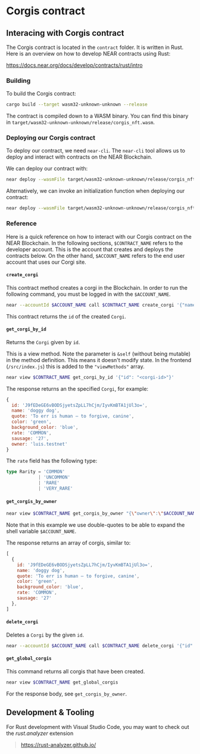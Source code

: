 # Corgis contract

## Interacing with Corgis contract

The Corgis contract is located in the `contract` folder.
It is written in Rust.
Here is an overview on how to develop NEAR contracts using Rust:

<https://docs.near.org/docs/develop/contracts/rust/intro>

### Building

To build the Corgis contract:

```sh
cargo build --target wasm32-unknown-unknown --release
```

The contract is compiled down to a WASM binary.
You can find this binary in
`target/wasm32-unknown-unknown/release/corgis_nft.wasm`.

### Deploying our Corgis contract

To deploy our contract, we need `near-cli`.
The `near-cli` tool allows us to deploy and interact with contracts on the NEAR Blockchain.

We can deploy our contract with:

```sh
near deploy --wasmFile target/wasm32-unknown-unknown/release/corgis_nft.wasm
```

Alternatively, we can invoke an initialization function when deploying our contract:

```sh
near deploy --wasmFile target/wasm32-unknown-unknown/release/corgis_nft.wasm --initFunction new --initArgs '{}'  
```

### Reference

Here is a quick reference on how to interact with our Corgis contract on the NEAR Blockchain.
In the following sections,
`$CONTRACT_NAME` refers to the developer account.
This is the account that creates and deploys the contracts below.
On the other hand, `$ACCOUNT_NAME` refers to the end user account that uses our
Corgi site.

#### `create_corgi`

This contract method creates a corgi in the Blockchain.
In order to run the following command,
you must be logged in with the `$ACCOUNT_NAME`.

```sh
near --accountId $ACCOUNT_NAME call $CONTRACT_NAME create_corgi '{"name":"doggy dog","quote":"To err is human — to forgive, canine","color":"green","background_color":"blue"}'
```

This contract returns the `id` of the created `Corgi`.

#### `get_corgi_by_id`

Returns the `Corgi` given by `id`.

This is a view method.
Note the parameter is `&self` (without being mutable) in the method definition.
This means it doesn't modify state.
In the frontend (`/src/index.js`) this is added to the `"viewMethods"` array.

```sh
near view $CONTRACT_NAME get_corgi_by_id '{"id": "<corgi-id>"}'
```

The response returns an the specified `Corgi`, for example:

```js
{
  id: 'J9fEDeGE6vBODSjyetsZpLL7hCjm/IyvKmBTA1jUl3o=',
  name: 'doggy dog',
  quote: 'To err is human — to forgive, canine',
  color: 'green',
  background_color: 'blue',
  rate: 'COMMON',
  sausage: '27',
  owner: 'luis.testnet'
}
```

The `rate` field has the following type:

```typescript
type Rarity = 'COMMON'
            | 'UNCOMMON'
            | 'RARE'
            | 'VERY_RARE'
```

#### `get_corgis_by_owner`

```sh
near view $CONTRACT_NAME get_corgis_by_owner "{\"owner\":\"$ACCOUNT_NAME\"}"
```

Note that in this example we use double-quotes to be able to expand the shell variable `$ACCOUNT_NAME`.

The response returns an array of corgis, similar to:

```js
[
  {
    id: 'J9fEDeGE6vBODSjyetsZpLL7hCjm/IyvKmBTA1jUl3o=',
    name: 'doggy dog',
    quote: 'To err is human — to forgive, canine',
    color: 'green',
    background_color: 'blue',
    rate: 'COMMON',
    sausage: '27'
  },
]
```

#### `delete_corgi`

Deletes a `Corgi` by the given `id`.

```sh
near --accountId $ACCOUNT_NAME call $CONTRACT_NAME delete_corgi '{"id": "<corgi-id>"}'
```

#### `get_global_corgis`

This command returns all corgis that have been created.

```sh
near view $CONTRACT_NAME get_global_corgis
```

For the response body, see `get_corgis_by_owner`.

## Development & Tooling

For Rust development with Visual Studio Code,
you may want to check out the _rust.analyzer_ extension

> <https://rust-analyzer.github.io/>
